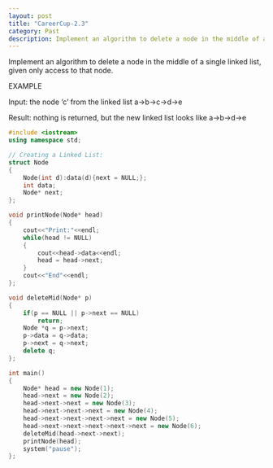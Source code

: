 ```yaml
---
layout: post
title: "CareerCup-2.3"
category: Past
description: Implement an algorithm to delete a node in the middle of a single linked, given only access to that node.
---
```

Implement an algorithm to delete a node in the middle of a single linked list, given only access to that node.

EXAMPLE

Input: the node ‘c’ from the linked list a->b->c->d->e

Result: nothing is returned, but the new linked list looks like a->b->d->e

```cpp
#include <iostream>
using namespace std;

// Creating a Linked List:
struct Node
{
    Node(int d):data(d){next = NULL;};
    int data;
    Node* next;
};

void printNode(Node* head)
{
    cout<<"Print:"<<endl;
    while(head != NULL)
    {
        cout<<head->data<<endl;
        head = head->next;
    }
    cout<<"End"<<endl;
};

void deleteMid(Node* p)
{
    if(p == NULL || p->next == NULL) 
        return;
    Node *q = p->next;
    p->data = q->data;
    p->next = q->next;
    delete q;
};

int main()
{
    Node* head = new Node(1);
    head->next = new Node(2);
    head->next->next = new Node(3);
    head->next->next->next = new Node(4);
    head->next->next->next->next = new Node(5);
    head->next->next->next->next->next = new Node(6);
    deleteMid(head->next->next);
    printNode(head);
    system("pause"); 
};
```